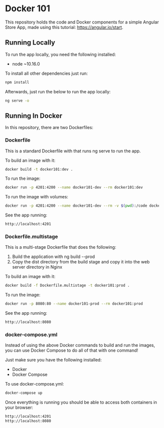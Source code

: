 # Docker 101

This repository holds the code and Docker components for a simple Angular Store App, made using this tutorial: https://angular.io/start.

## Running Locally

To run the app locally, you need the following installed:
* node ~10.16.0

To install all other dependencies just run:
```bash
npm install
```
Afterwards, just run the below to run the app locally:
```bash
ng serve -o
```
## Running In Docker

In this repository, there are two Dockerfiles:

### Dockerfile
This is a standard Dockerfile with that runs ng serve to run the app.

To build an image with it:
```bash
docker build -t docker101:dev .
```

To run the image:
```bash
docker run -p 4201:4200 --name docker101-dev --rm docker101:dev
```

To run the image with volumes:
```bash
docker run -p 4201:4200 --name docker101-dev --rm -v $(pwd):/code docker101:dev
```

See the app running:
```bash
http://localhost:4201
```

### Dockerfile.multistage
This is a multi-stage Dockerfile that does the following:
1. Build the application with ng build --prod
2. Copy the dist directory from the build stage and copy it into the web server directory in Nginx

To build an image with it:
```bash
docker build -f Dockerfile.multistage -t docker101:prod .
```

To run the image:
```bash
docker run -p 8080:80 --name docker101-prod --rm docker101:prod
```

See the app running:
```bash
http://localhost:8080
```

### docker-compose.yml
Instead of using the above Docker commands to build and run the images, you can use Docker Compose to do all of that with one command!

Just make sure you have the following installed:
* Docker
* Docker Compose

To use docker-compose.yml:
```bash
docker-compose up
```

Once everything is running you should be able to access both containers in your browser:
```bash
http://localhost:4201
http://localhost:8080
```
